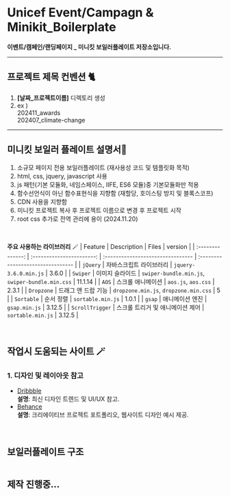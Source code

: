 # Unicef Event/Campagn & Minikit_Boilerplate

**이벤트/캠페인/랜딩페이지 _ 미니킷 보일러플레이트 저장소입니다.**  

***

## 프로젝트 제목 컨벤션 🐈

1. **[날짜_프로젝트이름]** 디렉토리 생성
2. ex )  
      202411_awards  
      202407_climate-change

***

## 미니킷 보일러 플레이트 설명서🐉

1. 소규모 페이지 전용 보일러플레이트 (재사용성 코드 및 템플릿화 목적)
2. html, css, jquery, javascript 사용
3. js 패턴(기본 모듈화, 네임스페이스, IIFE, ES6 모듈)중 기본모듈화만 적용   
4. 함수선언식이 아닌 함수표현식을 지향함 (재할당, 호이스팅 방지 및 블록스코프)
5. CDN 사용을 지향함
6. 미니킷 프로젝트 복사 후 프로젝트 이름으로 변경 후 프로젝트 시작
7. root css 추가로 전역 관리에 용이 (2024.11.20)

<br>  

**주요 사용하는 라이브러리** 🪄
| Feature          | Description               | Files                             | version                             | 
| :--------------: | :-----------------------: | :-------------------------------- | :-------------------------------- |
| `jQuery`         | 자바스크립트 라이브러리  | `jquery-3.6.0.min.js`             | 3.6.0 |
| `Swiper`         | 이미지 슬라이드 | `swiper-bundle.min.js`, `swiper-bundle.min.css` | 11.1.14 |
| `AOS`            | 스크롤 애니메이션        | `aos.js`, `aos.css`               | 2.3.1 |
| `Dropzone`       | 드래그 앤 드랍 기능      | `dropzone.min.js`, `dropzone.min.css` | 5 |
| `Sortable`       | 순서 정렬       | `sortable.min.js`                 | 1.0.1 |
| `gsap`       | 애니메이션 엔진     | `gsap.min.js`                 | 3.12.5 |
| `ScrollTrigger`       | 스크롤 트리거 및 애니메이션 제어    | `sortable.min.js`                 | 3.12.5 |

<br>

## 작업시 도움되는 사이트 🪄
### 1. 디자인 및 레이아웃 참고
- [Dribbble](https://dribbble.com/)  
  **설명**: 최신 디자인 트렌드 및 UI/UX 참고.
- [Behance](https://www.behance.net/)  
  **설명**: 크리에이티브 프로젝트 포트폴리오, 웹사이트 디자인 예시 제공.

<br>

##  보일러플레이트 구조

```

```

##  제작 진행중...
